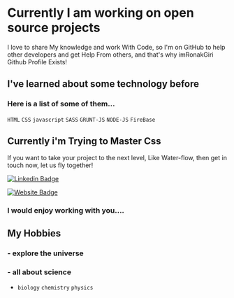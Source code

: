 <!-- ### Hi i'm RonakGiri A Goswami 👋 -->

<!-- - 🔭 I’m currently working on... -->

# Currently I am working on open source projects

I love to share My knowledge and work With Code, so I'm on GitHub to help other developers and get Help From others, and that's why imRonakGiri Github Profile Exists!

<!-- - 💬 Ask me about ... -->
<!-- - 🌱 I’m currently learning ... -->

 ## I've learned about some technology before

 ### Here is a list of some of them...


`HTML` `CSS` `javascript` `SASS` `GRUNT-JS` `NODE-JS` `FireBase`

## Currently i'm Trying to Master Css

<!-- - ⚡ Fun fact: ... -->

If you want to take your project to the next level, Like Water-flow, then get in touch now, let us fly together!

<!-- - 📫 How to reach me: ... -->

[![Linkedin Badge](https://img.shields.io/badge/-LinkedIn-0e76a8?style=flat-square&logo=Linkedin&logoColor=white)](https://www.linkedin.com/in/imRonakGiri/)
<!-- [![Website Badge](https://img.shields.io/badge/Website-3b5998?style=flat-square&logo=google-chrome&logoColor=white)](https://rmax.ronakgiri.com) -->
[![Website Badge](https://img.shields.io/badge/Website-3b5998?style=flat-square&logo=google-chrome&logoColor=white)](https://imronak.w3spaces.com)

<!-- [![Telegram Badge](https://img.shields.io/badge/-Telegram-0088cc?style=flat-square&logo=Telegram&logoColor=white)](https://t.me/name) -->

### I would enjoy working with you....

<!-- #### Github Stats -->

<!-- ![imRonakGiri's github stats](https://github-readme-stats.vercel.app/api?username=imRonakGiri&theme=tokyonight) -->

## My Hobbies

### - explore the universe

### - all about science
  - `biology` `chemistry` `physics`


<!-- - 🤔 I’m looking for help with ... -->

<!-- - 😄 Pronouns: ... -->

<!-- - 👯 I’m looking to collaborate on ... -->
